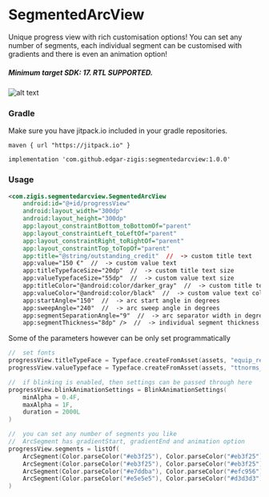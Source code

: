 # SegmentedArcView

Unique progress view with rich customisation options! You can set any number of segments, each individual segment
can be customised with gradients and there is even an animation option!
##### Minimum target SDK: 17. RTL SUPPORTED.

![alt text](https://github.com/edgar-zigis/SegmentedArcView/blob/master/sample.png?raw=true)

### Gradle
Make sure you have jitpack.io included in your gradle repositories.

```
maven { url "https://jitpack.io" }
```
```
implementation 'com.github.edgar-zigis:segmentedarcview:1.0.0'
```
### Usage
``` xml
<com.zigis.segmentedarcview.SegmentedArcView
    android:id="@+id/progressView"
    android:layout_width="300dp"
    android:layout_height="300dp"
    app:layout_constraintBottom_toBottomOf="parent"
    app:layout_constraintLeft_toLeftOf="parent"
    app:layout_constraintRight_toRightOf="parent"
    app:layout_constraintTop_toTopOf="parent"
    app:title="@string/outstanding_credit"  //  -> custom title text
    app:value="150 €"  //  -> custom value text
    app:titleTypefaceSize="20dp"  //  -> custom title text size
    app:valueTypefaceSize="55dp"  //  -> custom value text size
    app:titleColor="@android:color/darker_gray"  //  -> custom title text color
    app:valueColor="@android:color/black"  //  -> custom value text color
    app:startAngle="150"  //  -> arc start angle in degrees
    app:sweepAngle="240"  //  -> arc sweep angle in degrees
    app:segmentSeparationAngle="9"  //  -> arc separator width in degrees
    app:segmentThickness="8dp" />  //  -> individual segment thickness
```
Some of the parameters however can be only set programmatically
``` kotlin
//  set fonts
progressView.titleTypeFace = Typeface.createFromAsset(assets, "equip_regular.ttf")
progressView.valueTypeface = Typeface.createFromAsset(assets, "ttnorms_bold.otf")

//  if blinking is enabled, then settings can be passed through here
progressView.blinkAnimationSettings = BlinkAnimationSettings(
    minAlpha = 0.4F,
    maxAlpha = 1F,
    duration = 2000L
)

//  you can set any number of segments you like
//  ArcSegment has gradientStart, gradientEnd and animation option
progressView.segments = listOf(
    ArcSegment(Color.parseColor("#eb3f25"), Color.parseColor("#eb3f25")),
    ArcSegment(Color.parseColor("#eb3f25"), Color.parseColor("#eb3f25")),
    ArcSegment(Color.parseColor("#e7ddba"), Color.parseColor("#efc956"), animate = true),
    ArcSegment(Color.parseColor("#e5e5e5"), Color.parseColor("#d3d3d3"))
)
```
